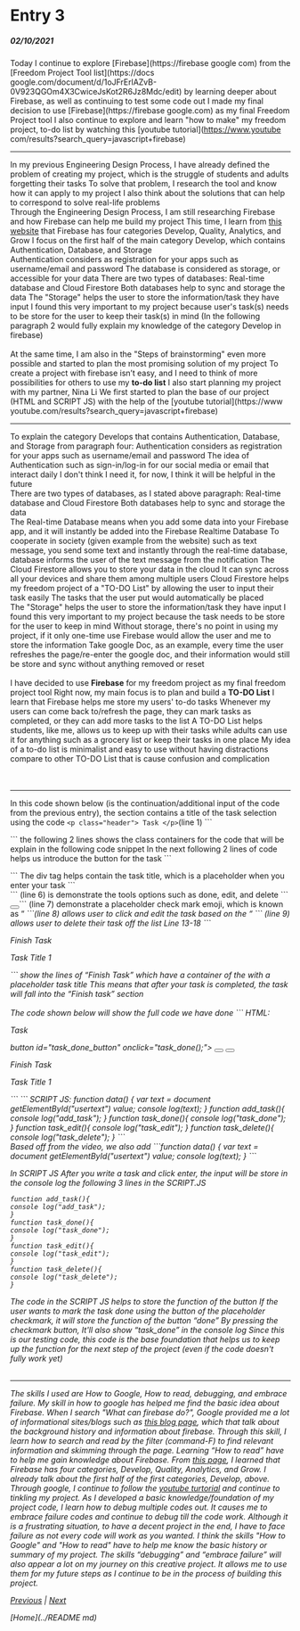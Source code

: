 # Entry 3
##### 02/10/2021

Today I continue to explore [Firebase](https://firebase google com) from the [Freedom Project Tool list](https://docs google.com/document/d/1oJFrErlAZvB-0V923QGOm4X3CwiceJsKot2R6Jz8Mdc/edit) by learning deeper about Firebase, as well as continuing to test some code out I made my final decision to use [Firebase](https://firebase google.com) as my final Freedom Project tool  I also continue to explore and learn "how to make" my freedom project, to-do list by watching this [youtube tutorial](https://www.youtube com/results?search_query=javascript+firebase) 
_________________
In my previous Engineering Design Process, I have already defined the problem of creating my project, which is the struggle of students and adults forgetting their tasks  To solve that problem, I research the tool and know how it can apply to my project  I also think about the solutions that can help to correspond to solve real-life problems  
<br>
Through the Engineering Design Process, I am still researching Firebase and how Firebase can help me build my project  This time, I learn from [this website](https://firebasetutorials.com/what-can-firebase-do/) that Firebase has four categories Develop, Quality, Analytics, and Grow  I focus on the first half of the main category Develop, which contains Authentication, Database, and Storage 
<br> 
Authentication considers as registration for your apps such as username/email and password  The database is considered as storage, or accessible for your data  There are two types of databases: Real-time database and Cloud Firestore  Both databases help to sync and storage the data  The "Storage" helps the user to store the information/task they have input  I found this very important to my project because user's task(s) needs to be store for the user to keep their task(s) in mind (In the following paragraph 2 would fully explain my knowledge of the category Develop in firebase)  
<br>
At the same time, I am also in the "Steps of brainstorming" even more possible and started to plan the most promising solution of my project  To create a project with firebase isn’t easy, and I need to think of more possibilities for others to use my **to-do list**  I also start planning my project with my partner, Nina Li  We first started to plan the base of our project (HTML and SCRIPT JS) with the help of the [youtube tutorial](https://www youtube.com/results?search_query=javascript+firebase)  
_________________
To explain the category Develops that contains Authentication, Database, and Storage from paragraph four: 
Authentication considers as registration for your apps such as username/email and password  The idea of Authentication such as sign-in/log-in for our social media or email that interact daily  I don't think I need it, for now, I think it will be helpful in the future  
There are two types of databases, as I stated above paragraph: Real-time database and Cloud Firestore  Both databases help to sync and storage the data  
The Real-time Database means when you add some data into your Firebase app, and it will instantly be added into the Firebase Realtime Database  To cooperate in society (given example from the website) such as text message, you send some text and instantly through the real-time database, database informs the user of the text message from the notification 
The Cloud Firestore allows you to store your data in the cloud  It can sync across all your devices and share them among multiple users  Cloud Firestore helps my freedom project of a "TO-DO List" by allowing the user to input their task easily  The tasks that the user put would automatically be placed  
The "Storage" helps the user to store the information/task they have input  I found this very important to my project because the task needs to be store for the user to keep in mind  Without storage, there's no point in using my project, if it only one-time use  Firebase would allow the user and me to store the information  Take google Doc, as an example, every time the user refreshes the page/re-enter the google doc, and their information would still be store and sync without anything removed or reset 
<br>
</br>
I have decided to use **Firebase** for my freedom project as my final freedom project tool  Right now, my main focus is to plan and build a **TO-DO List**  I learn that Firebase helps me store my users' to-do tasks  Whenever my users can come back to/refresh the page, they can mark tasks as completed, or they can add more tasks to the list 
A TO-DO List helps students, like me, allows us to keep up with their tasks while adults can use it for anything such as a grocery list or keep their tasks in one place  My idea of a to-do list is minimalist and easy to use without having distractions compare to other TO-DO List that is cause confusion and complication  
<br>
</br>
_________________
In this code shown below (is the continuation/additional input of the code from the previous entry), the <body> section contains a title of the task selection using the code ```<p class="header"> Task </p>```(line 1)  ``` <div class="container">
<div class="the_task_container">``` the following 2 lines shows the class containers for the code that will be explain in the following code snippet  In the next following 2 lines of code helps us introduce the button for the task ```<div class = "the_task_data">
<p id="the_task_title"></p>``` The div tag helps contain the task title, which is a placeholder when you enter your task  ```<div id="the_task_tools">``` (line 6) is demonstrate the tools options such as done, edit, and delete  ``` <button id="task_done_button" onclick="task_done();"> <i class="fa fa-check"> </i> </button>``` (line 7) demonstrate a placeholder check mark emoji, which is known as “ <i class="fa fa-check”>”  This button allows the user to click and mark their task as done  ```<button id="task_edit_button" onclick="task_edit();"> <i class="fa fa-pencil"> </i> </button>```(line 8) allows user to click and edit the task based on the “<i class="fa fa-pencil”>” (a pencil emoji)  Finally the ```<button id="task_delete_button" onclick="task_delete();"> <i class="fa fa-trash"> </i> </button>``` (line 9) allows user to delete their task off the list  Line 13-18 ```<p class="header" > Finish Task </p>
<div class="container">

<div class="task_container">
<div class = "task_data">
<p id="task_title">Task Title 1 </p>
</div>``` show the lines of “Finish Task” which have a container of the with a placeholder task title  This means that after your task is completed, the task will fall into the “Finish task” section  

<br>
<br>
The code shown below will show the full code we have done 
```
HTML:
<!--input to-do task part-->
<p class="header"> Task </p>
<div class="container">
<div class="the_task_container">
<div class = "the_task_data">
<p id="the_task_title"></p>

<div id="the_task_tools">
button id="task_done_button" onclick="task_done();"> <i class="fa fa-check"> </i> </button>
<button id="task_edit_button" onclick="task_edit();"> <i class="fa fa-pencil"> </i> </button>
<button id="task_delete_button" onclick="task_delete();"> <i class="fa fa-trash"> </i> </button>
</div>
</div>
<!--task finish-->
<p class="header" > Finish Task </p>
<div class="container">

<div class="task_container">
<div class = "task_data">
<p id="task_title">Task Title 1 </p>
</div>
```
```
SCRIPT JS:
function data() {
var text = document getElementById("usertext") value;
console log(text);
}
function add_task(){
console log("add_task");
}
function task_done(){
console log("task_done");
}
function task_edit(){
console log("task_edit");
}
function task_delete(){
console log("task_delete");
}
```
<br>
Based off from the video, we also add  
```function data() {
var text = document getElementById("usertext") value;
console log(text);
}
```

In SCRIPT JS  After you write a task and click enter, the input will be store in the console log  the following 3 lines in the SCRIPT.JS

```
function add_task(){
console log("add_task");
}
function task_done(){
console log("task_done");
}
function task_edit(){
console log("task_edit");
}
function task_delete(){
console log("task_delete");
}
```
The code in the SCRIPT JS helps to store the function of the button  If the user wants to mark the task done using the button of the placeholder checkmark, it will store the function of the button “done”  By pressing the checkmark button, It'll also show “task_done” in the console log  Since this is our testing code, this code is the base foundation that helps us to keep up the function for the next step of the project (even if the code doesn't fully work yet) 
<br>
</br>
_________________
The skills I used are How to Google, How to read, debugging, and embrace failure. My skill in how to google has helped me find the basic idea about Firebase. When I search "What can firebase do?", Google provided me a lot of informational sites/blogs such as [this blog page](https://blog.back4app.com/firebase/), which that talk about the background history and information about firebase. Through this skill, I learn how to search and read by the filter (command-F) to find relevant information and skimming through the page. Learning “How to read” have to help me gain knowledge about Firebase. From [this page](https://firebasetutorials.com/what-can-firebase-do/), I learned that Firebase has four categories, Develop, Quality, Analytics, and Grow. I already talk about the first half of the first categories, Develop, above. Through google, I continue to follow the [youtube turtorial](https://www.youtube.com/watch?v=pSVHDk4hK8Y) and continue to tinkling my project. As I developed a basic knowledge/foundation of my project code, I learn how to debug multiple codes out. It causes me to embrace failure codes and continue to debug till the code work. Although it is a frustrating situation, to have a decent project in the end, I have to face failure as not every code will work as you wanted. I think the skills "How to Google" and "How to read" have to help me know the basic history or summary of my project. The skills “debugging” and “embrace failure” will also appear a lot on my journey on this creative project. It allows me to use them for my future steps as I continue to be in the process of building this project.



[Previous](entry02.md) | [Next](entry04.md)

[Home](../README md)